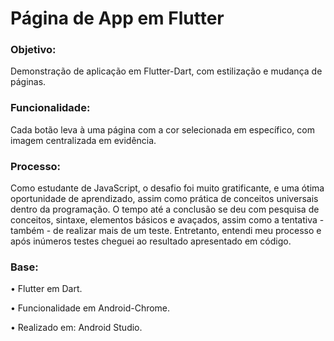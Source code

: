 # Página de App em Flutter
<p>
<h3>Objetivo:</h3>
</p>
<p>Demonstração de aplicação em Flutter-Dart, com estilização e mudança de páginas. </p>

<p>
<h3>Funcionalidade:</h3>
</p>
<p>Cada botão leva à uma página com a cor selecionada em específico, com imagem centralizada em evidência.

<p>
<h3>Processo:</h3>
</p>
<p>Como estudante de JavaScript, o desafio foi muito gratificante, e uma ótima oportunidade de aprendizado, assim como prática de conceitos universais dentro da programação. O tempo até a conclusão se deu com pesquisa de conceitos, sintaxe, elementos básicos e avaçados, assim como a tentativa - também - de realizar mais de um teste. Entretanto, entendi meu processo e após inúmeros testes cheguei ao resultado apresentado em código.</p>

<p>
<h3>Base:</h3>
</p>
<p>• Flutter em Dart.
<p>• Funcionalidade em Android-Chrome.
<p>• Realizado em: Android Studio.
